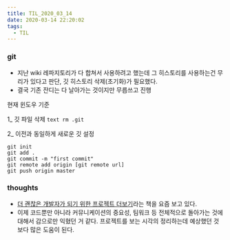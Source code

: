 ```yaml
---
title: TIL_2020_03_14
date: 2020-03-14 22:20:02
tags:
  - TIL
---
```


### git

- 지난 wiki 레파지토리가 다 합쳐서 사용하려고 했는데 그 히스토리를 사용하는건 무리가 있다고 판단, 깃 히스토리 삭제(초기화)가 필요했다.
- 결국 기존 잔디는 다 날아가는 것이지만 무릅쓰고 진행

현재 윈도우 기준

1\_ 깃 파일 삭제
`text rm .git `

2\_ 이전과 동일하게 새로운 깃 설정

```text
git init
git add .
git commit -m "first commit"
git remote add origin [git remote url]
git push origin master
```

### thoughts

- [더 괜찮은 개발자가 되기 위한 프로젝트 더보기](https://www.aladin.co.kr/shop/wproduct.aspx?ItemId=183883234)라는 책을 요즘 보고 있다.
- 이제 코드뿐만 아니라 커뮤니케이션의 중요성, 팀워크 등 전체적으로 돌아가는 것에 대해서 감으로만 익혔던 거 같다. 프로젝트를 보는 시각의 정리하는데 예상했던 것보다 많은 도움이 된다.
